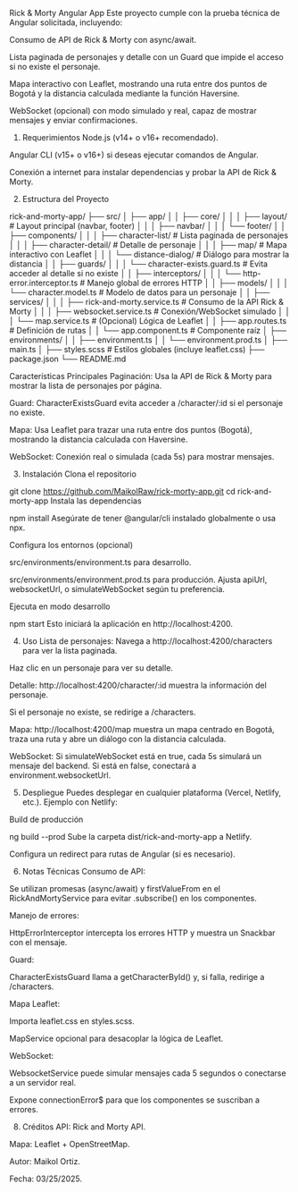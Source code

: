 Rick & Morty Angular App
Este proyecto cumple con la prueba técnica de Angular solicitada, incluyendo:

Consumo de API de Rick & Morty con async/await.

Lista paginada de personajes y detalle con un Guard que impide el acceso si no existe el personaje.

Mapa interactivo con Leaflet, mostrando una ruta entre dos puntos de Bogotá y la distancia calculada mediante la función Haversine.

WebSocket (opcional) con modo simulado y real, capaz de mostrar mensajes y enviar confirmaciones.

1. Requerimientos
Node.js (v14+ o v16+ recomendado).

Angular CLI (v15+ o v16+) si deseas ejecutar comandos de Angular.

Conexión a internet para instalar dependencias y probar la API de Rick & Morty.

2. Estructura del Proyecto

rick-and-morty-app/
├── src/
│   ├── app/
│   │   ├── core/
│   │   │   ├── layout/           # Layout principal (navbar, footer)
│   │   │   ├── navbar/
│   │   │   └── footer/
│   │   ├── components/
│   │   │   ├── character-list/   # Lista paginada de personajes
│   │   │   ├── character-detail/ # Detalle de personaje
│   │   │   ├── map/              # Mapa interactivo con Leaflet
│   │   │   └── distance-dialog/  # Diálogo para mostrar la distancia
│   │   ├── guards/
│   │   │   └── character-exists.guard.ts  # Evita acceder al detalle si no existe
│   │   ├── interceptors/
│   │   │   └── http-error.interceptor.ts  # Manejo global de errores HTTP
│   │   ├── models/
│   │   │   └── character.model.ts         # Modelo de datos para un personaje
│   │   ├── services/
│   │   │   ├── rick-and-morty.service.ts  # Consumo de la API Rick & Morty
│   │   │   ├── websocket.service.ts       # Conexión/WebSocket simulado
│   │   │   └── map.service.ts             # (Opcional) Lógica de Leaflet
│   │   ├── app.routes.ts                  # Definición de rutas
│   │   └── app.component.ts               # Componente raíz
│   ├── environments/
│   │   ├── environment.ts
│   │   └── environment.prod.ts
│   ├── main.ts
│   ├── styles.scss                         # Estilos globales (incluye leaflet.css)
├── package.json
└── README.md

Características Principales
Paginación: Usa la API de Rick & Morty para mostrar la lista de personajes por página.

Guard: CharacterExistsGuard evita acceder a /character/:id si el personaje no existe.

Mapa: Usa Leaflet para trazar una ruta entre dos puntos (Bogotá), mostrando la distancia calculada con Haversine.

WebSocket: Conexión real o simulada (cada 5s) para mostrar mensajes.

3. Instalación
Clona el repositorio



git clone https://github.com/MaikolRaw/rick-morty-app.git
cd rick-and-morty-app
Instala las dependencias



npm install
Asegúrate de tener @angular/cli instalado globalmente o usa npx.

Configura los entornos (opcional)

src/environments/environment.ts para desarrollo.

src/environments/environment.prod.ts para producción.
Ajusta apiUrl, websocketUrl, o simulateWebSocket según tu preferencia.

Ejecuta en modo desarrollo



npm start
Esto iniciará la aplicación en http://localhost:4200.

4. Uso
Lista de personajes: Navega a http://localhost:4200/characters para ver la lista paginada.

Haz clic en un personaje para ver su detalle.

Detalle: http://localhost:4200/character/:id muestra la información del personaje.

Si el personaje no existe, se redirige a /characters.

Mapa: http://localhost:4200/map muestra un mapa centrado en Bogotá, traza una ruta y abre un diálogo con la distancia calculada.

WebSocket: Si simulateWebSocket está en true, cada 5s simulará un mensaje del backend. Si está en false, conectará a environment.websocketUrl.

5. Despliegue
Puedes desplegar en cualquier plataforma (Vercel, Netlify, etc.). Ejemplo con Netlify:

Build de producción



ng build --prod
Sube la carpeta dist/rick-and-morty-app a Netlify.

Configura un redirect para rutas de Angular (si es necesario).

6. Notas Técnicas
Consumo de API:

Se utilizan promesas (async/await) y firstValueFrom en el RickAndMortyService para evitar .subscribe() en los componentes.

Manejo de errores:

HttpErrorInterceptor intercepta los errores HTTP y muestra un Snackbar con el mensaje.

Guard:

CharacterExistsGuard llama a getCharacterById() y, si falla, redirige a /characters.

Mapa Leaflet:

Importa leaflet.css en styles.scss.

MapService opcional para desacoplar la lógica de Leaflet.

WebSocket:

WebsocketService puede simular mensajes cada 5 segundos o conectarse a un servidor real.

Expone connectionError$ para que los componentes se suscriban a errores.

8. Créditos
API: Rick and Morty API.

Mapa: Leaflet + OpenStreetMap.

Autor: Maikol Ortiz.

Fecha: 03/25/2025.
